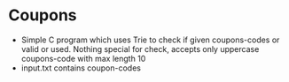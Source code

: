 # Coupons

* Simple C program which uses Trie to check if given coupons-codes or valid or used. Nothing special for check, accepts only uppercase coupons-code with max length 10
* input.txt contains coupon-codes
